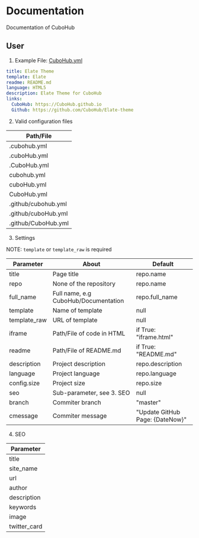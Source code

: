 # Documentation
Documentation of CuboHub

## User
1. Example File: [CuboHub.yml](https://github.com/CuboHub/Elate-theme/blob/master/cubohub.yml)
```yml
title: Elate Theme
template: Elate
readme: README.md
language: HTML5
description: Elate Theme for CuboHub
links:
  CuboHub: https://CuboHub.github.io
  Github: https://github.com/CuboHub/Elate-theme
```


2. Valid configuration files

Path/File |
--------- |
.cubohub.yml |
.cuboHub.yml |
.CuboHub.yml |
cubohub.yml |
cuboHub.yml |
CuboHub.yml |
.github/cubohub.yml |
.github/cuboHub.yml |
.github/CuboHub.yml |

3. Settings

NOTE: `template` or `template_raw` is required

Parameter | About | Default |
----------| ----- | ------- |
title | Page title | repo.name |
repo | None of the repository | repo.name |
full_name | Full name, e.g CuboHub/Documentation | repo.full_name |
template | Name of template | null |
template_raw | URL of template | null |
iframe | Path/File of code in HTML | if True: "iframe.html" |
readme | Path/File of README.md | if True: "README.md" |
description | Project description | repo.description |
language | Project language | repo.language |
config.size | Project size | repo.size |
seo | Sub-parameter, see 3. SEO | null |
branch | Commiter branch | "master" |
cmessage | Commiter message | "Update GitHub Page: {DateNow}" |

4. SEO

Parameter |
--------- |
title |
site_name |
url |
author |
description |
keywords |
image |
twitter_card |
